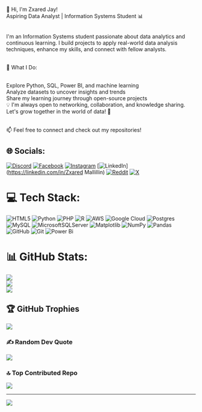 👋 Hi, I'm Zxared Jay! </br>
Aspiring Data Analyst | Information Systems Student 📊</br></br>

I'm an Information Systems student passionate about data analytics and continuous learning. I build projects to apply real-world data analysis techniques, enhance my skills, and connect with fellow analysts.</br></br>

🔹 What I Do:</br></br>

Explore Python, SQL, Power BI, and machine learning</br>
Analyze datasets to uncover insights and trends</br>
Share my learning journey through open-source projects</br>
💡 I'm always open to networking, collaboration, and knowledge sharing. Let's grow together in the world of data! 🚀</br></br>

📫 Feel free to connect and check out my repositories!


## 🌐 Socials:
[![Discord](https://img.shields.io/badge/Discord-%237289DA.svg?logo=discord&logoColor=white)](https://discord.gg/zxared0) [![Facebook](https://img.shields.io/badge/Facebook-%231877F2.svg?logo=Facebook&logoColor=white)](https://facebook.com/zxaredjay26) [![Instagram](https://img.shields.io/badge/Instagram-%23E4405F.svg?logo=Instagram&logoColor=white)](https://instagram.com/zxaredj) [![LinkedIn](https://img.shields.io/badge/LinkedIn-%230077B5.svg?logo=linkedin&logoColor=white)](https://linkedin.com/in/Zxared Mallillin) [![Reddit](https://img.shields.io/badge/Reddit-%23FF4500.svg?logo=Reddit&logoColor=white)](https://reddit.com/user/derz26) [![X](https://img.shields.io/badge/X-black.svg?logo=X&logoColor=white)](https://x.com/itchzxy) 

# 💻 Tech Stack:
![HTML5](https://img.shields.io/badge/html5-%23E34F26.svg?style=for-the-badge&logo=html5&logoColor=white) ![Python](https://img.shields.io/badge/python-3670A0?style=for-the-badge&logo=python&logoColor=ffdd54) ![PHP](https://img.shields.io/badge/php-%23777BB4.svg?style=for-the-badge&logo=php&logoColor=white) ![R](https://img.shields.io/badge/r-%23276DC3.svg?style=for-the-badge&logo=r&logoColor=white) ![AWS](https://img.shields.io/badge/AWS-%23FF9900.svg?style=for-the-badge&logo=amazon-aws&logoColor=white) ![Google Cloud](https://img.shields.io/badge/GoogleCloud-%234285F4.svg?style=for-the-badge&logo=google-cloud&logoColor=white) ![Postgres](https://img.shields.io/badge/postgres-%23316192.svg?style=for-the-badge&logo=postgresql&logoColor=white) ![MySQL](https://img.shields.io/badge/mysql-4479A1.svg?style=for-the-badge&logo=mysql&logoColor=white) ![MicrosoftSQLServer](https://img.shields.io/badge/Microsoft%20SQL%20Server-CC2927?style=for-the-badge&logo=microsoft%20sql%20server&logoColor=white) ![Matplotlib](https://img.shields.io/badge/Matplotlib-%23ffffff.svg?style=for-the-badge&logo=Matplotlib&logoColor=black) ![NumPy](https://img.shields.io/badge/numpy-%23013243.svg?style=for-the-badge&logo=numpy&logoColor=white) ![Pandas](https://img.shields.io/badge/pandas-%23150458.svg?style=for-the-badge&logo=pandas&logoColor=white) ![GitHub](https://img.shields.io/badge/github-%23121011.svg?style=for-the-badge&logo=github&logoColor=white) ![Git](https://img.shields.io/badge/git-%23F05033.svg?style=for-the-badge&logo=git&logoColor=white) ![Power Bi](https://img.shields.io/badge/power_bi-F2C811?style=for-the-badge&logo=powerbi&logoColor=black)
# 📊 GitHub Stats:
![](https://github-readme-stats.vercel.app/api?username=zxaredj&theme=merko&hide_border=false&include_all_commits=false&count_private=false)<br/>
![](https://nirzak-streak-stats.vercel.app/?user=zxaredj&theme=merko&hide_border=false)<br/>
![](https://github-readme-stats.vercel.app/api/top-langs/?username=zxaredj&theme=merko&hide_border=false&include_all_commits=false&count_private=false&layout=compact)

## 🏆 GitHub Trophies
![](https://github-profile-trophy.vercel.app/?username=zxaredj&theme=radical&no-frame=false&no-bg=true&margin-w=4)

### ✍️ Random Dev Quote
![](https://quotes-github-readme.vercel.app/api?type=horizontal&theme=radical)

### 🔝 Top Contributed Repo
![](https://github-contributor-stats.vercel.app/api?username=zxaredj&limit=5&theme=synthwave&combine_all_yearly_contributions=true)

---
[![](https://visitcount.itsvg.in/api?id=zxaredj&icon=0&color=0)](https://visitcount.itsvg.in)

<!-- Proudly created with GPRM ( https://gprm.itsvg.in ) -->
